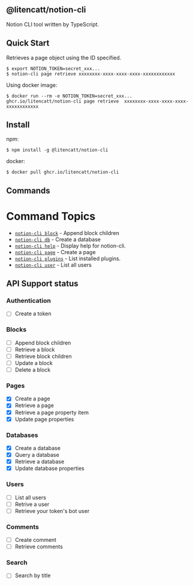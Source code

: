 ## @litencatt/notion-cli

Notion CLI tool written by TypeScript.

## Quick Start
Retrieves a page object using the ID specified.
```sh-session
$ export NOTION_TOKEN=secret_xxx...
$ notion-cli page retrieve xxxxxxxx-xxxx-xxxx-xxxx-xxxxxxxxxxxx
```

Using docker image:
```sh-session
$ docker run --rm -e NOTION_TOKEN=secret_xxx... ghcr.io/litencatt/notion-cli page retrieve  xxxxxxxx-xxxx-xxxx-xxxx-xxxxxxxxxxxx
```

## Install
npm:
```
$ npm install -g @litencatt/notion-cli
```

docker:
```
$ docker pull ghcr.io/litencatt/notion-cli
```

## Commands
<!-- commands -->
# Command Topics

* [`notion-cli block`](docs/block.md) - Append block children
* [`notion-cli db`](docs/db.md) - Create a database
* [`notion-cli help`](docs/help.md) - Display help for notion-cli.
* [`notion-cli page`](docs/page.md) - Create a page
* [`notion-cli plugins`](docs/plugins.md) - List installed plugins.
* [`notion-cli user`](docs/user.md) - List all users

<!-- commandsstop -->

## API Support status

### Authentication

- [ ] Create a token

### Blocks

- [ ] Append block children
- [ ] Retrieve a block
- [ ] Retrieve block children
- [ ] Update a block
- [ ] Delete a block

### Pages

- [x] Create a page
- [x] Retrieve a page
- [x] Retrieve a page property item
- [x] Update page properties

### Databases

- [x] Create a database
- [x] Query a database
- [x] Retrieve a database
- [x] Update database properties

### Users

- [ ] List all users
- [ ] Retrive a user
- [ ] Retrieve your token's bot user

### Comments

- [ ] Create comment
- [ ] Retrieve comments

### Search

- [ ] Search by title
